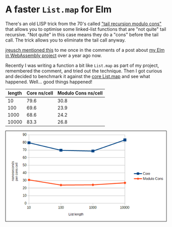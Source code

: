 # A faster `List.map` for Elm

There's an old LISP trick from the 70's called ["tail recursion modulo cons"](https://en.wikipedia.org/wiki/Tail_call#Tail_recursion_modulo_cons) that allows you to optimise some linked-list functions that are "not quite" tail recursive. "Not quite" in this case means they do a "cons" before the tail call. The trick allows you to eliminate the tail call anyway.

[jreusch mentioned this](https://discourse.elm-lang.org/t/elm-core-libs-in-webassembly/4443/11) to me once in the comments of a post about [my Elm in WebAssembly project](https://github.com/brian-carroll/elm_c_wasm/) over a year ago now.

Recently I was writing a function a bit like `List.map` as part of my project, remembered the comment, and tried out the technique. Then I got curious and decided to benchmark it against the [core List.map](https://package.elm-lang.org/packages/elm/core/latest/List#map) and see what happened. Well... good things happened!

| length | Core ns/cell | Modulo Cons ns/cell |
| ------ | ------------ | ------------------- |
| 10     | 79.6         | 30.8                |
| 100    | 69.6         | 23.9                |
| 1000   | 68.6         | 24.2                |
| 10000  | 83.3         | 26.8                |

![Chart of benchmark results](./docs/chart.png)
